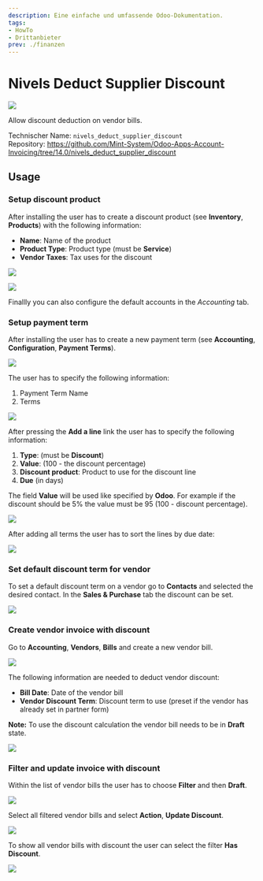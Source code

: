 ```yaml
---
description: Eine einfache und umfassende Odoo-Dokumentation.
tags:
- HowTo
- Drittanbieter
prev: ./finanzen
---
```

# Nivels Deduct Supplier Discount

![](assets/icon-nivels.png)

Allow discount deduction on vendor bills.

Technischer Name: `nivels_deduct_supplier_discount`\
Repository: <https://github.com/Mint-System/Odoo-Apps-Account-Invoicing/tree/14.0/nivels_deduct_supplier_discount>

## Usage

### Setup discount product

After installing the user has to create a discount product (see **Inventory**, **Products**) with the following information:

- **Name**: Name of the product
- **Product Type**: Product type (must be **Service**)
- **Vendor Taxes**: Tax uses for the discount

![](assets/Nivels%20Deduct%20Supplier%20Discount%20Product.png)

![](assets/Nivels%20Deduct%20Supplier%20Discount%20Product%20Tax.png)

Finallly you can also configure the default accounts in the *Accounting* tab.

### Setup payment term

After installing the user has to create a new payment term (see **Accounting**, **Configuration**, **Payment Terms**).

![](assets/Nivels%20Deduct%20Supplier%20Discount%20Term.png)

The user has to specify the following information:

1. Payment Term Name
2. Terms

![](assets/Nivels%20Deduct%20Supplier%20Discount%20Term%20Name.png)

After pressing the **Add a line** link the user has to specify the following information:

1.  **Type**: (must be **Discount**)
2.  **Value**: (100 - the discount percentage)
3.  **Discount product**: Product to use for the discount line
4.  **Due** (in days)

The field **Value** will be used like specified by **Odoo**. For example if the discount should be 5% the value must be 95 (100 - discount percentage).

![](assets/Nivels%20Deduct%20Supplier%20Discount%20Term%20Definition.png)

After adding all terms the user has to sort the lines by due date:

![](assets/Nivels%20Deduct%20Supplier%20Discount%20Due%20Dates.png)

### Set default discount term for vendor

To set a default discount term on a vendor go to **Contacts** and selected the desired contact. In the **Sales & Purchase** tab the discount can be set.

![](assets/Nivels%20Deduct%20Supplier%20Discount%20Partner%20Term.png)

### Create vendor invoice with discount

Go to **Accounting**, **Vendors**, **Bills** and create a new vendor bill.

![](assets/Nivels%20Deduct%20Supplier%20Discount%20Create%20Invoice.png)

The following information are needed to deduct vendor discount:

- **Bill Date**: Date of the vendor bill
- **Vendor Discount Term**: Discount term to use (preset if the vendor has already set in partner form)

**Note:** To use the discount calculation the vendor bill needs to be in **Draft** state.

![](assets/Nivels%20Deduct%20Supplier%20Discount%20Draft%20Invoice.png)

### Filter and update invoice with discount

Within the list of vendor bills the user has to choose **Filter** and then **Draft**.

![](assets/Nivels%20Deduct%20Supplier%20Discount%20Filter%20Draft.png)

Select all filtered vendor bills and select **Action**, **Update Discount**.

![](assets/Nivels%20Deduct%20Supplier%20Discount%20Update%20Discount.png)

To show all vendor bills with discount the user can select the filter **Has Discount**.

![](assets/Nivels%20Deduct%20Supplier%20Discount%20Filter%20Has%20Discount.png)